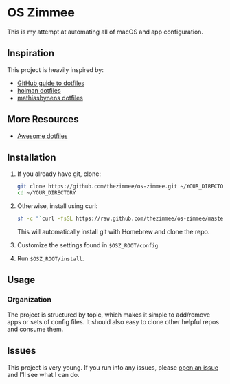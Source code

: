 # OS Zimmee

This is my attempt at automating all of macOS and app configuration.

## Inspiration

This project is heavily inspired by:

- [GitHub guide to dotfiles](http://dotfiles.github.io/)
- [holman dotfiles](https://github.com/holman/dotfiles)
- [mathiasbynens dotfiles](https://github.com/mathiasbynens/dotfiles)

## More Resources

- [Awesome dotfiles](https://github.com/webpro/awesome-dotfiles)

## Installation

1. If you already have git, clone:
	```sh
	git clone https://github.com/thezimmee/os-zimmee.git ~/YOUR_DIRECTORY
	cd ~/YOUR_DIRECTORY
	```

2. Otherwise, install using curl:
	```sh
	sh -c "`curl -fsSL https://raw.github.com/thezimmee/os-zimmee/master/homebrew/setup.sh`"
	```

	This will automatically install git with Homebrew and clone the repo.

3. Customize the settings found in `$OSZ_ROOT/config`.

4. Run `$OSZ_ROOT/install`.

## Usage

### Organization

The project is structured by topic, which makes it simple to add/remove apps or sets of config files. It should also easy to clone other helpful repos and consume them.

<!-- ### Special file types

Files with the following conventions have special meaning:

- `bin/`: Anything in `bin/` will get added to your `$PATH` and be made
  available everywhere.
- `Brewfile`: List of applications which will be installed by [Homebrew Cask](http://caskroom.io).
- `\*\*/\*.zsh`: Any file ending in `.zsh` will be loaded into your
  zsh environment.
- `**/path.zsh`: Any file named `path.zsh` is loaded first and is
  expected to setup `$PATH` or something similar.
- `**/completion.zsh`: Any file named `completion.zsh` is loaded
  last and is expected to setup autocomplete.
- `**/\*.link`: Any file or folder ending in `*.link` will get symlinked into your `$HOME` directory. This keeps them versioned but also sets them to your home directory.
- `***.ignore`: Files or folders ending in `*.ignore` are ignored by zsh. -->

## Issues

This project is very young. If you run into any issues, please [open an issue](https://github.com/thezimmee/os-zimmee/issues) and I'll see what I can do.

<!--
## TODO

- Update my macOS preferences
	- [Toggle function keys to on](https://github.com/nelsonjchen/fntoggle)
	- macOS keyboard shortcuts
	- Change default xcode files to sublime
- Functions to add:
	- check if program exists (http://stackoverflow.com/questions/592620/check-if-a-program-exists-from-a-bash-script)
- Install node & packages
	- npm
	- gulp
	- npm diff-so-fancy
	- http-server
	- nodemon?
	- release-it?
	- spot?
	- svgo?
	- tldr?
	- underscore-cli?
	- vtop?
	- shelljs & shx
- Add fuzzy-history to zsh
- Add ability to run install with no questions?
- kwm / hammerspoon:
	- Add ability to save layouts
	- Add notification for mode of current window (which is displayed when mode is toggled)
- update git repos
- Convert OSZ to javascript for use with shelljs?
- apps to install:
	- photoshop
	- illustrator
	- xcode
	- postman
- other apps to consider:
	- amethyst
	- moom
	- audacity
	- filezilla
	- hooner
	- musescore 2
	- noejectdelay utility
	- palua
	- prepros
	- shortcat
	- skitch
	- snippy
	- browserstack
	- snippy
	- vivaldi
	- blisk
	- watchguard mobile vpn
	- airdroid
 -->